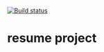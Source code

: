 [![Build status](https://img.shields.io/github/workflow/status/gabogarciam/resume/Build%20and%20Deploy)](https://github.com/gabogarciam/resume/actions)
# resume project
